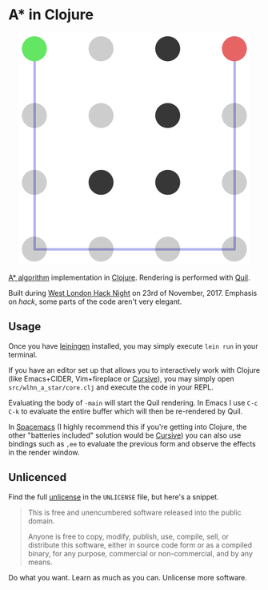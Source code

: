 # A* in Clojure

<p align="center">
  <img src="images/basic.png?raw=true" alt="An example A* in Clojure render." />
</p>

[A\* algorithm][a-star] implementation in [Clojure][]. Rendering is performed with [Quil][].

Built during [West London Hack Night][wlhn] on 23rd of November, 2017. Emphasis on _hack_, some parts of the code aren't very elegant.

## Usage

Once you have [leiningen][] installed, you may simply execute `lein run` in your terminal.

If you have an editor set up that allows you to interactively work with Clojure (like Emacs+CIDER, Vim+fireplace or [Cursive][]), you may simply open `src/wlhn_a_star/core.clj` and execute the code in your REPL.

Evaluating the body of `-main` will start the Quil rendering. In Emacs I use `C-c C-k` to evaluate the entire buffer which will then be re-rendered by Quil.

In [Spacemacs][] (I highly recommend this if you're getting into Clojure, the other "batteries included" solution would be [Cursive][]) you can also use bindings such as `,ee` to evaluate the previous form and observe the effects in the render window.

## Unlicenced

Find the full [unlicense][] in the `UNLICENSE` file, but here's a snippet.

>This is free and unencumbered software released into the public domain.
>
>Anyone is free to copy, modify, publish, use, compile, sell, or distribute this software, either in source code form or as a compiled binary, for any purpose, commercial or non-commercial, and by any means.

Do what you want. Learn as much as you can. Unlicense more software.

[a-star]: https://en.wikipedia.org/wiki/A*_search_algorithm
[clojure]: https://clojure.org/
[quil]: http://quil.info/
[unlicense]: http://unlicense.org/
[leiningen]: https://leiningen.org/
[spacemacs]: http://spacemacs.org/
[cursive]: https://cursive-ide.com/
[wlhn]: https://www.meetup.com/West-London-Hack-Night/

